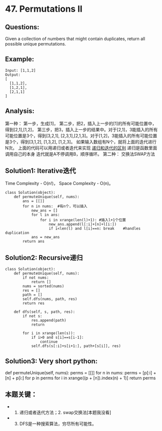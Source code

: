 # 47. Permutations II

## Questions:

Given a collection of numbers that might contain duplicates, return all possible unique permutations.


## Example:
```
Input: [1,1,2]
Output:
[
  [1,1,2],
  [1,2,1],
  [2,1,1]
]
```

## Analysis:
第一种： 
    第一步，生成[1]，
    第二步，把2，插入上一步的[1]的所有可能位置中，得到[2,1],[1,2]，
    第三步，把3，插入上一步的结果中。对于[2,1]，3能插入的所有可能位置是3个，得到[3,2,1], [2,3,1],[2,1,3]。对于[1,2]，3能插入的所有可能位置是3个，得到[3,1,2], [1,3,2],      [1,2,3]。
    如果输入数组有N个，就将上面的迭代进行N次。
    上面的代码可以用递归或者迭代来实现
    [递归和迭代的区别](https://blog.csdn.net/swliao/article/details/5337896)
    递归是函数里面调用自己的本身
    迭代就是A不停调用B，顺序循环。
第二种：
	交换法SWAP方法


## Solution1: Iterative迭代
Time Complexity - O(n!)， Space Complexity - O(n)。
```
class Solution(object):
    def permuteUnique(self, nums):
        ans = [[]]
        for n in nums:  #有n个，可以插入
            new_ans = []  
            for l in ans:
                for i in xrange(len(l)+1): #插入l+1个位置
                    new_ans.append(l[:i]+[n]+l[i:])
                    if i<len(l) and l[i]==n: break    #handles duplication
            ans = new_ans
        return ans
```
## Solution2: Recursive递归
```
class Solution(object):
	def permuteUnique(self, nums):
	    if not nums:
	        return []
	    nums = sorted(nums)
	    res = []
	    path = []        
	    self.dfs(nums, path, res)
	    return res
	    
	def dfs(self, s, path, res):
	    if not s:
	        res.append(path)
	        return
	    
	    for i in xrange(len(s)):
	        if i>0 and s[i]==s[i-1]:
	            continue
	        self.dfs(s[:i]+s[i+1:], path+[s[i]], res)
```
## Solution3: Very short python:
def permuteUnique(self, nums):
    perms = [[]]
    for n in nums:
        perms = [p[:i] + [n] + p[i:]
                 for p in perms
                 for i in xrange((p + [n]).index(n) + 1)]
    return perms


## 本题关键：
* 1. 递归或者迭代方法；2. swap交换法[本题我没看]
* 3. DFS是一种搜索算法，穷尽所有可能性。